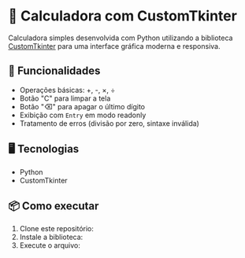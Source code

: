# 🧮 Calculadora com CustomTkinter

Calculadora simples desenvolvida com Python utilizando a biblioteca [CustomTkinter](https://github.com/TomSchimansky/CustomTkinter) para uma interface gráfica moderna e responsiva.

## 🚀 Funcionalidades
- Operações básicas: +, -, ×, ÷
- Botão "C" para limpar a tela
- Botão "⌫" para apagar o último dígito
- Exibição com `Entry` em modo readonly
- Tratamento de erros (divisão por zero, sintaxe inválida)

## 🖥️ Tecnologias
- Python
- CustomTkinter

## 📦 Como executar
1. Clone este repositório:
2. Instale a biblioteca:
3. Execute o arquivo:
